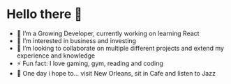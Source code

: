 # Hello there 👋

- 🔭 I’m a Growing Developer, currently working on learning React
- 👀 I’m interested in business and investing
- 💞️ I’m looking to collaborate on multiple different projects and extend my experience and knowledge
- ⚡ Fun fact: I love gaming, gym, reading and coding
- 🤞 One day i hope to... visit New Orleans, sit in Cafe and listen to Jazz



<!---
laksa96/laksa96 is a ✨ special ✨ repository because its `README.md` (this file) appears on your GitHub profile.
You can click the Preview link to take a look at your changes.
--->
